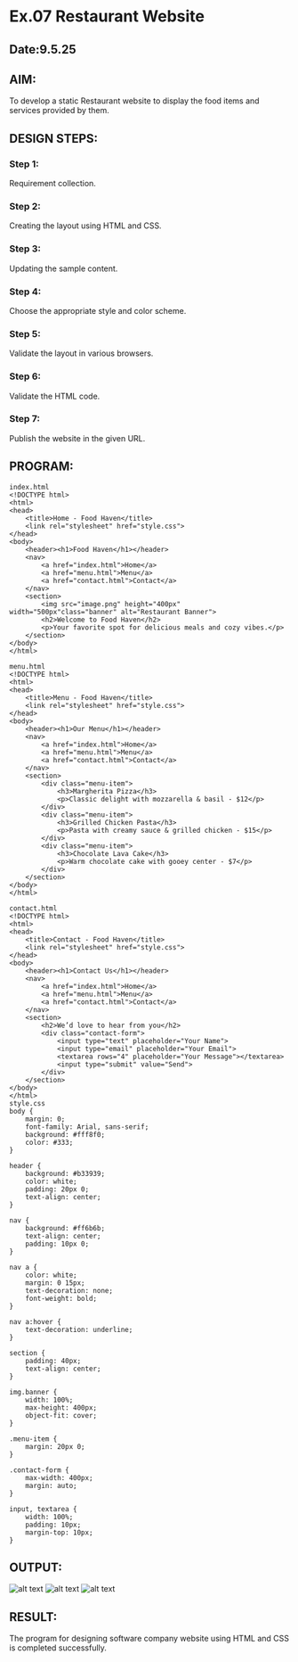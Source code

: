 # Ex.07 Restaurant Website
## Date:9.5.25

## AIM:
To develop a static Restaurant website to display the food items and services provided by them.

## DESIGN STEPS:

### Step 1:
Requirement collection.

### Step 2:
Creating the layout using HTML and CSS.

### Step 3:
Updating the sample content.

### Step 4:
Choose the appropriate style and color scheme.

### Step 5:
Validate the layout in various browsers.

### Step 6:
Validate the HTML code.

### Step 7:
Publish the website in the given URL.

## PROGRAM:
```
index.html
<!DOCTYPE html>
<html>
<head>
    <title>Home - Food Haven</title>
    <link rel="stylesheet" href="style.css">
</head>
<body>
    <header><h1>Food Haven</h1></header>
    <nav>
        <a href="index.html">Home</a>
        <a href="menu.html">Menu</a>
        <a href="contact.html">Contact</a>
    </nav>
    <section>
        <img src="image.png" height="400px" width="500px"class="banner" alt="Restaurant Banner">
        <h2>Welcome to Food Haven</h2>
        <p>Your favorite spot for delicious meals and cozy vibes.</p>
    </section>
</body>
</html>

menu.html
<!DOCTYPE html>
<html>
<head>
    <title>Menu - Food Haven</title>
    <link rel="stylesheet" href="style.css">
</head>
<body>
    <header><h1>Our Menu</h1></header>
    <nav>
        <a href="index.html">Home</a>
        <a href="menu.html">Menu</a>
        <a href="contact.html">Contact</a>
    </nav>
    <section>
        <div class="menu-item">
            <h3>Margherita Pizza</h3>
            <p>Classic delight with mozzarella & basil - $12</p>
        </div>
        <div class="menu-item">
            <h3>Grilled Chicken Pasta</h3>
            <p>Pasta with creamy sauce & grilled chicken - $15</p>
        </div>
        <div class="menu-item">
            <h3>Chocolate Lava Cake</h3>
            <p>Warm chocolate cake with gooey center - $7</p>
        </div>
    </section>
</body>
</html>

contact.html
<!DOCTYPE html>
<html>
<head>
    <title>Contact - Food Haven</title>
    <link rel="stylesheet" href="style.css">
</head>
<body>
    <header><h1>Contact Us</h1></header>
    <nav>
        <a href="index.html">Home</a>
        <a href="menu.html">Menu</a>
        <a href="contact.html">Contact</a>
    </nav>
    <section>
        <h2>We’d love to hear from you</h2>
        <div class="contact-form">
            <input type="text" placeholder="Your Name">
            <input type="email" placeholder="Your Email">
            <textarea rows="4" placeholder="Your Message"></textarea>
            <input type="submit" value="Send">
        </div>
    </section>
</body>
</html>
style.css
body {
    margin: 0;
    font-family: Arial, sans-serif;
    background: #fff8f0;
    color: #333;
}

header {
    background: #b33939;
    color: white;
    padding: 20px 0;
    text-align: center;
}

nav {
    background: #ff6b6b;
    text-align: center;
    padding: 10px 0;
}

nav a {
    color: white;
    margin: 0 15px;
    text-decoration: none;
    font-weight: bold;
}

nav a:hover {
    text-decoration: underline;
}

section {
    padding: 40px;
    text-align: center;
}

img.banner {
    width: 100%;
    max-height: 400px;
    object-fit: cover;
}

.menu-item {
    margin: 20px 0;
}

.contact-form {
    max-width: 400px;
    margin: auto;
}

input, textarea {
    width: 100%;
    padding: 10px;
    margin-top: 10px;
}
```
## OUTPUT:
![alt text](image.png)
![alt text](image-1.png)
![alt text](image-2.png)

## RESULT:
The program for designing software company website using HTML and CSS is completed successfully.

